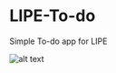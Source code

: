 # LIPE-To-do
Simple To-do app for LIPE

![alt text](https://github.com/lilvinco/LIPE-To-do/blob/RoomBD//image.jpg?raw=true)
